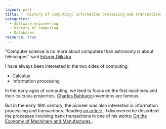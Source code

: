 ```yaml
--- 
layout: post 
title: ! 'History of computing: information processing and transactions' 
categories:
  - Software engineering
  - History of computing
  - Databases
resource: true
---
```


<p>
	"Computer science is no more about computers than astronomy is about
	telescopes" said <a href="http://viaf.org/viaf/17820452">Edsger
		Dijkstra</a>.
</p>
<p>
	I have always been interested in the two sides of
	computing:
</p>
<p>
<ul>
	<li>Calculus</li>
	<li>Information processing</li>
</ul>
<div itemprop="citation" itemscope itemtype="http://schema.org/Book" itemid="#babagebook">
	<p>
		In the early ages of computing, we tend to focus on the first machines and their calculus properties.
		<span itemprop="author" itemscope itemtype="http://schema.org/Person">
			<a itemprop="sameAs" href="http://viaf.org/viaf/4963723">
				<span itemprop="name">
					<span itemprop="givenName">Charles</span> 
					<span itemprop="familyName">Babbage</span>
				</span>
			</a>
		</span> inventions are famous.
</p>
<p>
	But in the early 19th century, the pioneer was also interested in
	<span itemprop="about">information processing</span> and 
	<span itemprop="about">transactions</span>. 
	Reading 
	<span itemscope itemType="http://schema.org/ScholarlyArticle">
		<a itemprop="sameAs" href="http://dx.doi.org/10.1145/1831407.1831417">an article</a>
		<link itemprop="about" href="#babagebook"></link>
	</span>, 
	I discovered he described the processes involving bank transactions in one	of his works:
	<a itemprop="sameAs" href="http://books.google.fr/books/about/On_the_Economy_of_Machinery_and_Manufact.html?id=4QWZq4FDoH4C">
		<span name="name">On the Economy of Machinery and Manufactures</span>
	</a>.
</p>
</div>